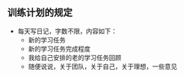 ## 训练计划的规定
* 每天写日记，字数不限，内容如下：
    * 新的学习任务
    * 新的学习任务完成程度
    * 我给自己安排的老的学习任务回顾
    * 随便说说，关于团队，关于自己，关于理想，一些意见
